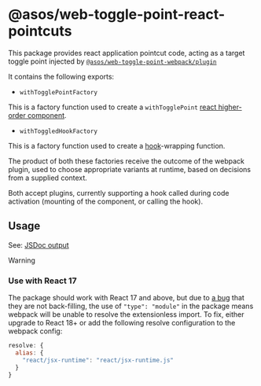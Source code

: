 # @asos/web-toggle-point-react-pointcuts

This package provides react application pointcut code, acting as a target toggle point injected by [`@asos/web-toggle-point-webpack/plugin`](../../webpack/docs/README.md)

It contains the following exports:

- `withTogglePointFactory`

This is a factory function used to create a `withTogglePoint` [react higher-order component](https://reactjs.org/docs/higher-order-components.html).  

- `withToggledHookFactory`

This is a factory function used to create a [hook](https://reactjs.org/docs/hooks-intro.html)-wrapping function.

The product of both these factories receive the outcome of the webpack plugin, used to choose appropriate variants at runtime, based on decisions from a supplied context.  

Both accept plugins, currently supporting a hook called during code activation (mounting of the  component, or calling the hook).

## Usage

See: [JSDoc output](https://asos.github.io/web-toggle-point/module-asos-web-toggle-point-react-pointcuts.html)

> [!WARNING]
> ### Use with React 17
> The package should work with React 17 and above, but due to [a bug](https://github.com/facebook/react/issues/20235) that they are not back-filling, the use of `"type": "module"` in the package means webpack will be unable to resolve the extensionless import.
> To fix, either upgrade to React 18+ or add the following resolve configuration to the webpack config:
> ```js
> resolve: {
>   alias: {
>     "react/jsx-runtime": "react/jsx-runtime.js"
>   }
> }
> ```
